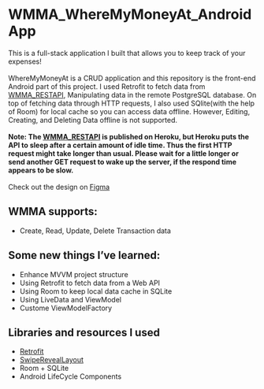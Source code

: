 # WMMA_WhereMyMoneyAt_AndroidApp
This is a full-stack application I built that allows you to keep track of your expenses!
<br/>
<br/>
WhereMyMoneyAt is a CRUD application and this repository is the front-end Android part of this project. I used Retrofit to fetch data from [WMMA_RESTAPI](https://github.com/AndersonHsieh0330/WMMA_WhereMyMoneyAt_RestAPI), Manipulating data in the remote PostgreSQL database. On top of fetching data through HTTP requests, I also used SQlite(with the help of Room) for local cache so you can access data offline. However, Editing, Creating, and Deleting Data offline is not supported. 
<br/>
<br/>
**Note: The [WMMA_RESTAPI](https://github.com/AndersonHsieh0330/WMMA_WhereMyMoneyAt_RestAPI) is published on Heroku, but Heroku puts the API to sleep after a certain amount of idle time. Thus the first HTTP request might take longer than usual. Please wait for a little longer or send another GET request to wake up the server, if the respond time appears to be slow.**
<br/>
<br/>
Check out the design on [Figma](https://www.figma.com/file/NCkRbpFwAn2nk8ZR2nK5e7/WMMA_WhereMyMoneyAt)



## WMMA supports:
- Create, Read, Update, Delete Transaction data


## Some new things I’ve learned:
- Enhance MVVM project structure
- Using Retrofit to fetch data from a Web API
- Using Room to keep local data cache in SQLite
- Using LiveData and ViewModel 
- Custome ViewModelFactory


## Libraries and resources I used 
- [Retrofit](https://square.github.io/retrofit/)
- [SwipeRevealLayout](https://github.com/chthai64/SwipeRevealLayout)
- Room + SQLite
- Android LifeCycle Components
